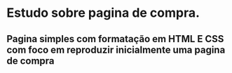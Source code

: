 # Estudo sobre pagina de compra.

## Pagina simples com formatação em HTML E CSS com foco em reproduzir inicialmente uma pagina de compra